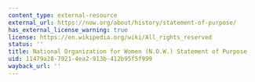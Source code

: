 ```yaml
---
content_type: external-resource
external_url: https://now.org/about/history/statement-of-purpose/
has_external_license_warning: true
license: https://en.wikipedia.org/wiki/All_rights_reserved
status: ''
title: National Organization for Women (N.O.W.) Statement of Purpose
uid: 11479a28-7921-4ea2-913b-412b95f5f999
wayback_url: ''
---
```

